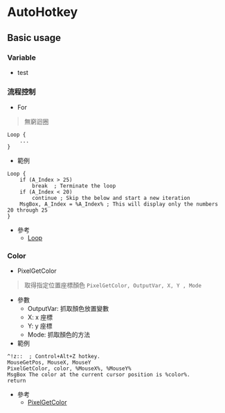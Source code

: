 # AutoHotkey

## Basic usage

### Variable  
* test  

### 流程控制
* For  
> 無窮迴圈
```
Loop {
    ...
}
```
  * 範例
```
Loop {
    if (A_Index > 25)
        break  ; Terminate the loop
    if (A_Index < 20)
        continue ; Skip the below and start a new iteration
    MsgBox, A_Index = %A_Index% ; This will display only the numbers 20 through 25
}
```
  * 參考
    * [Loop](https://www.autohotkey.com/docs/commands/Loop.htm)

### Color  
* PixelGetColor  
> 取得指定位置座標顏色
    ```
    PixelGetColor, OutputVar, X, Y , Mode
    ```
  * 參數
    * OutputVar: 抓取顏色放置變數
    * X: x 座標
    * Y: y 座標
    * Mode: 抓取顏色的方法
  * 範例
```
^!z::  ; Control+Alt+Z hotkey.
MouseGetPos, MouseX, MouseY
PixelGetColor, color, %MouseX%, %MouseY%
MsgBox The color at the current cursor position is %color%.
return
```
  * 參考
    * [PixelGetColor](https://www.autohotkey.com/docs/commands/PixelGetColor.htm)
